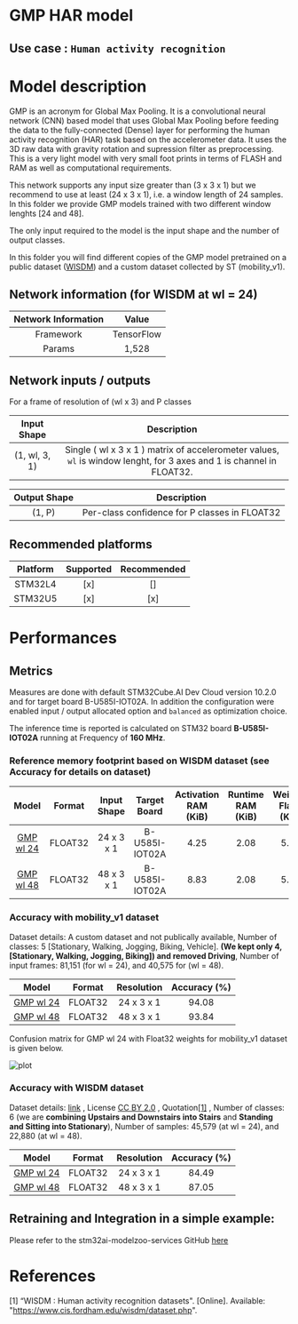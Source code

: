 # GMP HAR model

## **Use case** : `Human activity recognition`

# Model description

GMP is an acronym for Global Max Pooling. It is a convolutional neural network (CNN) based model that uses Global Max Pooling before feeding the data to the fully-connected (Dense) layer for performing the human activity recognition (HAR) task based on the accelerometer data. It uses the 3D raw data with gravity rotation and supression filter as preprocessing. This is a very light model with very small foot prints in terms of FLASH and RAM as well as computational requirements.

This network supports any input size greater than (3 x 3 x 1) but we recommend to use at least (24 x 3 x 1), i.e. a window length of 24 samples. In this folder we provide GMP models trained with two different window lenghts [24 and 48].

The only input required to the model is the input shape and the number of output classes.

In this folder you will find different copies of the GMP model pretrained on a public dataset ([WISDM](https://www.cis.fordham.edu/wisdm/dataset.php)) and a custom dataset collected by ST  (mobility_v1). 

## Network information (for WISDM at wl = 24)


| Network Information     |  Value          |
|:-----------------------:|:---------------:|
|  Framework              | TensorFlow      |
|  Params                 | 1,528           |


## Network inputs / outputs


For a frame of resolution of (wl x 3) and P classes

| Input Shape | Description |
| :----:| :-----------: |
| (1, wl, 3, 1) | Single ( wl x 3 x 1 ) matrix of accelerometer values, `wl` is window lenght, for 3 axes and 1 is channel in FLOAT32.|

| Output Shape | Description |
| :----:| :-----------: |
| (1, P) | Per-class confidence for P classes in FLOAT32|


## Recommended platforms


| Platform | Supported | Recommended |
|:--------:|:---------:|:-----------:|
| STM32L4  |    [x]    |      []     |
| STM32U5  |    [x]    |      [x]    |


# Performances

## Metrics

Measures are done with default STM32Cube.AI Dev Cloud version 10.2.0 and for target board B-U585I-IOT02A. In addition the configuration were enabled input / output allocated option and `balanced` as optimization choice.

The inference time is reported is calculated on STM32 board **B-U585I-IOT02A** running at Frequency of **160 MHz**.


### Reference memory footprint based on WISDM dataset (see Accuracy for details on dataset)


| Model                                                                        | Format | Input Shape | Target Board  | Activation RAM (KiB) | Runtime RAM (KiB) | Weights Flash (KiB) | Code Flash (KiB) | Total RAM (KiB)   | Total Flash (KiB) | Inference Time (ms) | STM32Cube.AI version  |
|:----------------------------------------------------------------------------:|:------:|:-----------:|:-------:|:--------------------:|:-----------------:|:-------------------:|:----------------:|:-----------------:|:-----------------:|:---------------------:|:---------------------:|
| [GMP wl 24](ST_pretrainedmodel_public_dataset/WISDM/gmp_wl_24/gmp_wl_24.h5)  | FLOAT32| 24 x 3 x 1  | B-U585I-IOT02A | 4.25          | 2.08              | 5.70                | 12.29            |  6.33             | 18.96             | 4.42      | 10.2.0     |
| [GMP wl 48](ST_pretrainedmodel_public_dataset/WISDM/gmp_wl_48/gmp_wl_48.h5)  | FLOAT32| 48 x 3 x 1  | B-U585I-IOT02A | 8.83          | 2.08              | 5.70                | 12.29            |  10.91            | 18.96             | 10.64     | 10.2.0     |



### Accuracy with mobility_v1 dataset


Dataset details: A custom dataset and not publically available, Number of classes: 5 [Stationary, Walking, Jogging, Biking, Vehicle]. **(We kept only 4, [Stationary, Walking, Jogging, Biking]) and removed Driving**, Number of input frames:  81,151 (for wl = 24), and 40,575 for (wl = 48).


| Model                                                                                          |  Format  | Resolution | Accuracy (%) |
|:----------------------------------------------------------------------------------------------:|:--------:|:----------:|:-------------:|
| [GMP wl 24](./ST_pretrainedmodel_custom_dataset/mobility_v1/gmp_wl_24/gmp_wl_24.h5)            | FLOAT32  | 24 x 3 x 1 | 94.08         |
| [GMP wl 48](./ST_pretrainedmodel_custom_dataset/mobility_v1/gmp_wl_48/gmp_wl_48.h5)            | FLOAT32  | 48 x 3 x 1 | 93.84         |


Confusion matrix for GMP wl 24 with Float32 weights for mobility_v1 dataset is given below.

![plot](./doc/img/mobility_v1_gmp_wl_24_confusion_matrix.png)

### Accuracy with WISDM dataset


Dataset details: [link](([WISDM](https://www.cis.fordham.edu/wisdm/dataset.php))) , License [CC BY 2.0](https://creativecommons.org/licenses/by/2.0/) , Quotation[[1]](#1) , Number of classes: 6 (we are **combining Upstairs and Downstairs into Stairs** and **Standing and Sitting into Stationary**), Number of samples: 45,579 (at wl = 24), and 22,880 (at wl = 48).

| Model                                                                                  |  Format  |  Resolution |  Accuracy (%)  |
|:--------------------------------------------------------------------------------------:|:--------:|:-----------:|:--------------:|
| [GMP wl 24](./ST_pretrainedmodel_public_dataset/WISDM/gmp_wl_24/gmp_wl_24.h5)            | FLOAT32  | 24 x 3 x 1  | 84.49          |
| [GMP wl 48](./ST_pretrainedmodel_public_dataset/WISDM/gmp_wl_48/gmp_wl_48.h5)            | FLOAT32  | 48 x 3 x 1  | 87.05          |


## Retraining and Integration in a simple example:

Please refer to the stm32ai-modelzoo-services GitHub [here](https://github.com/STMicroelectronics/stm32ai-modelzoo-services)



# References

<a id="1">[1]</a>
“WISDM : Human activity recognition datasets". [Online]. Available: "https://www.cis.fordham.edu/wisdm/dataset.php".
